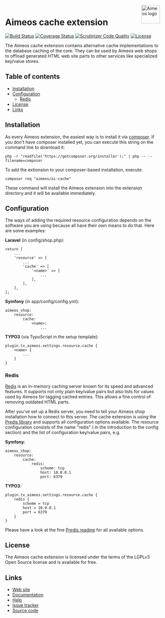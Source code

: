 <a href="https://aimeos.org/">
    <img src="https://aimeos.org/fileadmin/template/icons/logo.png" alt="Aimeos logo" title="Aimeos" align="right" height="60" />
</a>

# Aimeos cache extension

[![Build Status](https://circleci.com/gh/aimeos/ai-cache.svg?style=shield)](https://circleci.com/gh/aimeos/ai-cache)
[![Coverage Status](https://coveralls.io/repos/aimeos/ai-cache/badge.svg?branch=master)](https://coveralls.io/r/aimeos/ai-cache?branch=master)
[![Scrutinizer Code Quality](https://scrutinizer-ci.com/g/aimeos/ai-cache/badges/quality-score.png?b=master)](https://scrutinizer-ci.com/g/aimeos/ai-cache/?branch=master)
[![License](https://poser.pugx.org/aimeos/ai-cache/license.svg)](https://packagist.org/packages/aimeos/ai-cache)

The Aimeos cache extension contains alternative cache implementations to the database caching of the core. They can be used by Aimeos web shops to offload generated HTML web site parts to other services like specialized key/value stores.

## Table of contents

- [Installation](#installation)
- [Configuration](#configuration)
  - [Redis](#redis)
- [License](#license)
- [Links](#links)

## Installation

As every Aimeos extension, the easiest way is to install it via [composer](https://getcomposer.org/). If you don't have composer installed yet, you can execute this string on the command line to download it:

```
php -r "readfile('https://getcomposer.org/installer');" | php -- --filename=composer
```

To add the extionsion to your composer-based installation, execute:

```
composer req "aimeos/ai-cache"
```

These command will install the Aimeos extension into the extension directory and it will be available immediately.

## Configuration

The ways of adding the required resource configuration depends on the software you are using because all have their own means to do that. Here are some examples:

**Laravel** (in config/shop.php):
```
return [
    ...
    'resource' => [
        ...
        'cache' => [
            '<name>' => [
                ...
            ],
        ],
    ],
];
```

**Symfony** (in app/config/config.yml):
```
aimeos_shop:
    resource:
        cache:
            <name>:
                ...
```

**TYPO3** (via TypoScript in the setup template):
```
plugin.tx_aimeos.settings.resource.cache {
    <name> {
        ...
    }
}
```

### Redis

[Redis](http://www.redis.io/) is an in-memory caching server known for its speed and advanced features. It supports not only plain key/value pairs but also lists for values used by Aimeos for tagging cached entries. This allows a fine control of removing outdated HTML parts.

After you've set up a Redis server, you need to tell your Aimeos shop installation how to connect to this server. The cache extension is using the [Predis library](https://github.com/nrk/predis) and supports all configuration options available. The resource configuration consists of the name "redis" (<name> in the introduction to the config section) and the list of configuration key/value pairs, e.g.

**Symfony**:
```
aimeos_shop:
    resource:
        cache:
            redis:
                scheme: tcp
                host: 10.0.0.1
                port: 6379
```

**TYPO3**:
```
plugin.tx_aimeos.settings.resource.cache {
    redis {
        scheme = tcp
        host = 10.0.0.1
        port = 6379
    }
}
```

Please have a look at the fine [Predis readme](https://github.com/nrk/predis) for all available options.

## License

The Aimeos cache extension is licensed under the terms of the LGPLv3 Open Source license and is available for free.

## Links

* [Web site](https://aimeos.org/)
* [Documentation](https://aimeos.org/docs)
* [Help](https://aimeos.org/help)
* [Issue tracker](https://github.com/aimeos/ai-cache/issues)
* [Source code](https://github.com/aimeos/ai-cache)
